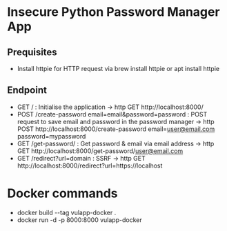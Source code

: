 # Insecure Python Password Manager App

## Prequisites
* Install httpie for HTTP request via brew install httpie or apt install httpie



## Endpoint

* GET / : Initialise the application -> http GET http://localhost:8000/
* POST /create-password email=email&password=password : POST request to save email and password in the password manager -> http POST http://localhost:8000/create-password email=user@email.com password=mypassword
* GET /get-password/<email> :  Get password & email via email address -> http GET http://localhost:8000/get-password/user@email.com
* GET /redirect?url=domain : SSRF -> http GET http://localhost:8000/redirect?url=https://localhost

# Docker commands

* docker build --tag vulapp-docker .
* docker run -d -p 8000:8000 vulapp-docker
